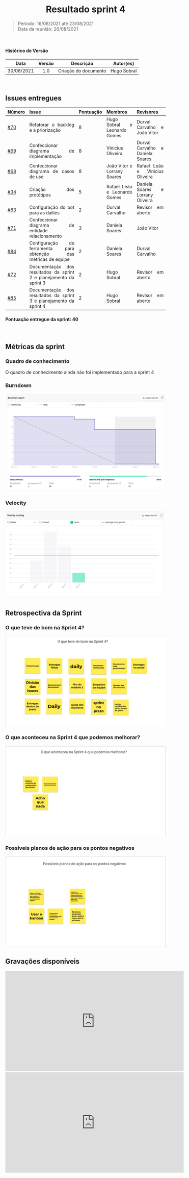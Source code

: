 # <center> Resultado sprint 4
> Período: 16/08/2021 até 23/08/2021  
> Data da reunião: 26/08/2021

<br/>

<div align="justify">

#### Histórico de Versão

|    Data    | Versão |      Descrição       |     Autor(es)     |
| :--------: | :----: | :------------------: | :---------------: |
| 30/08/2021 |  1.0   | Criação do documento | Hugo Sobral |

<br/>

## Issues entregues
| Número | Issue | Pontuação | Membros | Revisores |
| -- | -- | -- | -- | -- |
| [#70](https://github.com/UnBArqDsw2021-1/2021.1_G01_Animalesco_docs/issues/70) | Refatorar o backlog e a priorização | 8 | Hugo Sobral e Leonardo Gomes | Durval Carvalho e João Vitor |
| [#69](https://github.com/UnBArqDsw2021-1/2021.1_G01_Animalesco_docs/issues/69) | Confeccionar diagrama de implementação | 8 | Vinicius Oliveira | Durval Carvalho e Daniela Soares |
| [#68](https://github.com/UnBArqDsw2021-1/2021.1_G01_Animalesco_docs/issues/68) | Confeccionar diagrama de casos de uso | 8 | João Vitor e Lorrany Soares | Rafael Leão e Vinicius Oliveira |
| [#34](https://github.com/UnBArqDsw2021-1/2021.1_G01_Animalesco_docs/issues/34) | Criação dos protótipos | 5 | Rafael Leão e Leonardo Gomes | Daniela Soares e Lorrany Oliveira |
| [#83](https://github.com/UnBArqDsw2021-1/2021.1_G01_Animalesco_docs/issues/83) | Configuração do bot para as dailies | 2 | Durval Carvalho | Revisor em aberto |
| [#71](https://github.com/UnBArqDsw2021-1/2021.1_G01_Animalesco_docs/issues/71) | Confeccionar diagrama de entidade relacionamento | 3 | Daniela Soares | João Vitor |
| [#84](https://github.com/UnBArqDsw2021-1/2021.1_G01_Animalesco_docs/issues/84) | Configuração de ferramenta para obtenção das métricas de equipe | 2 | Daniela Soares | Durval Carvalho |
| [#72](https://github.com/UnBArqDsw2021-1/2021.1_G01_Animalesco_docs/issues/72) | Documentação dos resultados da sprint 2 e planejamento da sprint 3 | 2 | Hugo Sobral | Revisor em aberto |
| [#85](https://github.com/UnBArqDsw2021-1/2021.1_G01_Animalesco_docs/issues/85) | Documentação dos resultados da sprint 3 e planejamento da sprint 4 | 2 | Hugo Sobral | Revisor em aberto |


#### Pontuação entregue da sprint: 40

<br />

## Métricas da sprint

### Quadro de conhecimento
O quadro de conhecimento ainda não foi implementado para a sprint 4

### Burndown
<img src='https://raw.githubusercontent.com/UnBArqDsw2021-1/2021.1_G01_Animalesco_docs/main/docs/assets/sprints/metricas/burndown_sprint4.png'>

### Velocity
<img src='https://raw.githubusercontent.com/UnBArqDsw2021-1/2021.1_G01_Animalesco_docs/main/docs/assets/sprints/metricas/velocity_sprint4.png'>

<br />

## Retrospectiva da Sprint

### O que teve de bom na Sprint 4?

<img src='https://raw.githubusercontent.com/UnBArqDsw2021-1/2021.1_G01_Animalesco_docs/main/docs/assets/sprints/retrospectiva_positiva_sprint4.png'>

### O que aconteceu na Sprint 4 que podemos melhorar?

<img src='https://raw.githubusercontent.com/UnBArqDsw2021-1/2021.1_G01_Animalesco_docs/main/docs/assets/sprints/retrospectiva_negativa_sprint4.png'>

### Possíveis planos de ação para os pontos negativos

<img src='https://raw.githubusercontent.com/UnBArqDsw2021-1/2021.1_G01_Animalesco_docs/main/docs/assets/sprints/retrospectiva_melhoria_sprint4.png'>


<br />

## Gravações disponíveis

<iframe width="560" height="315" src="https://www.youtube.com/embed/Ho-LkXcR-s8" title="YouTube video player" frameborder="0" allow="accelerometer; autoplay; clipboard-write; encrypted-media; gyroscope; picture-in-picture" allowfullscreen></iframe>

<iframe width="560" height="315" src="https://www.youtube.com/embed/Ir-eS4KKV9k" title="YouTube video player" frameborder="0" allow="accelerometer; autoplay; clipboard-write; encrypted-media; gyroscope; picture-in-picture" allowfullscreen></iframe>

</div>